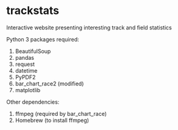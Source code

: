 # trackstats

Interactive website presenting interesting track and field statistics

Python 3 packages required:

1. BeautifulSoup
2. pandas
3. request
4. datetime
5. PyPDF2
6. bar_chart_race2 (modified)
7. matplotlib

Other dependencies:

1. ffmpeg (required by bar_chart_race)
2. Homebrew (to install ffmpeg)


